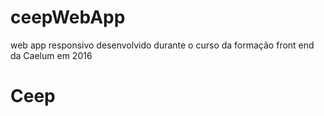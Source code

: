 # ceepWebApp
web app responsivo desenvolvido durante o curso da formação front end da Caelum em 2016
<h1> Ceep </h1>
